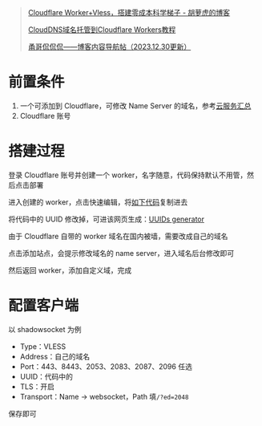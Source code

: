 > [Cloudflare Worker+Vless，搭建零成本科学梯子 - 胡萝虎的博客](https://www.huluohu.com/posts/913/)
>
> [CloudDNS域名托管到Cloudflare Workers教程 ](https://blog.upx8.com/3969#comment-28463)
>
> [甬哥侃侃侃——博客内容导航帖（2023.12.30更新）](https://ygkkk.blogspot.com/2022/07/ygkkk.html#comments)
> 

# 前置条件

1. 一个可添加到 Cloudflare，可修改 Name Server 的域名，参考[云服务汇总](云服务汇总.md) 
2. Cloudflare 账号

# 搭建过程

登录 Cloudflare 账号并创建一个 worker，名字随意，代码保持默认不用管，然后点击部署

进入创建的 worker，点击快速编辑，将[如下代码](https://github.com/yonggekkk/Cloudflare-workers-pages-vless/blob/main/_worker.js)复制进去

将代码中的 UUID 修改掉，可进该网页生成：[UUIDs generator](https://it.huluohu.com/uuid-generator)

由于 Cloudflare 自带的 worker 域名在国内被墙，需要改成自己的域名

点击添加站点，会提示修改域名的 name server，进入域名后台修改即可

然后返回 worker，添加自定义域，完成

# 配置客户端

以 shadowsocket 为例

- Type：VLESS
- Address：自己的域名
- Port：443、8443、2053、2083、2087、2096 任选
- UUID：代码中的
- TLS：开启
- Transport：Name → websocket，Path 填`/?ed=2048`

保存即可